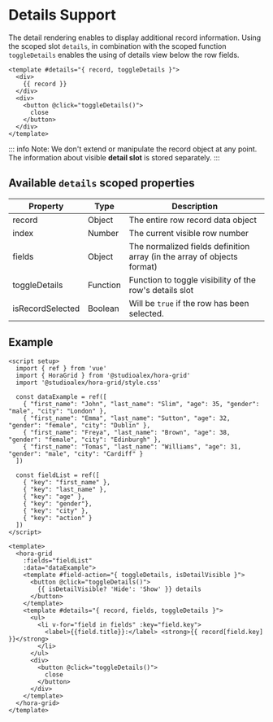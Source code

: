 # Details Support

The detail rendering enables to display additional record information. Using the scoped slot `details`, in combination with the scoped function `toggleDetails` enables the using of details view below the row fields.

```vue
<template #details="{ record, toggleDetails }">
  <div>
    {{ record }}
  </div>
  <div>
    <button @click="toggleDetails()">
      close
    </button>
  </div>
</template>
```

::: info
Note: We don't extend or manipulate the record object at any point. The information about visible
**detail slot** is stored separately.
:::

## Available `details` scoped properties

| Property          | Type              | Description                                             |
| ----------------- | ----------------- | ------------------------------------------------------- |
| record            | Object            | The entire row record data object                       |
| index             | Number            | The current visible row number                          |
| fields            | Object            | The normalized fields definition array (in the array of objects format) |
| toggleDetails     | Function          | Function to toggle visibility of the row's details slot |
| isRecordSelected  | Boolean           | Will be `true` if the row has been selected.            |

## Example

<DetailSlotExample />

```vue
<script setup>
  import { ref } from 'vue'
  import { HoraGrid } from '@studioalex/hora-grid'
  import '@studioalex/hora-grid/style.css'

  const dataExample = ref([
    { "first_name": "John", "last_name": "Slim", "age": 35, "gender": "male", "city": "London" },
    { "first_name": "Emma", "last_name": "Sutton", "age": 32, "gender": "female", "city": "Dublin" },
    { "first_name": "Freya", "last_name": "Brown", "age": 38, "gender": "female", "city": "Edinburgh" },
    { "first_name": "Tomas", "last_name": "Williams", "age": 31, "gender": "male", "city": "Cardiff" }
  ])

  const fieldList = ref([
    { "key": "first_name" },
    { "key": "last_name" },
    { "key": "age" },
    { "key": "gender"},
    { "key": "city" },
    { "key": "action" }
  ])
</script>

<template>
  <hora-grid
    :fields="fieldList"
    :data="dataExample">
    <template #field-action="{ toggleDetails, isDetailVisible }">
      <button @click="toggleDetails()">
        {{ isDetailVisible? 'Hide': 'Show' }} details
      </button>
    </template>
    <template #details="{ record, fields, toggleDetails }">
      <ul>
        <li v-for="field in fields" :key="field.key">
          <label>{{field.title}}:</label> <strong>{{ record[field.key] }}</strong>
        </li>
      </ul>
      <div>
        <button @click="toggleDetails()">
          close
        </button>
      </div>
    </template>
  </hora-grid>
</template>
```

<script setup>
  import DetailSlotExample from './examples/DetailSlotExample.vue'
</script>
